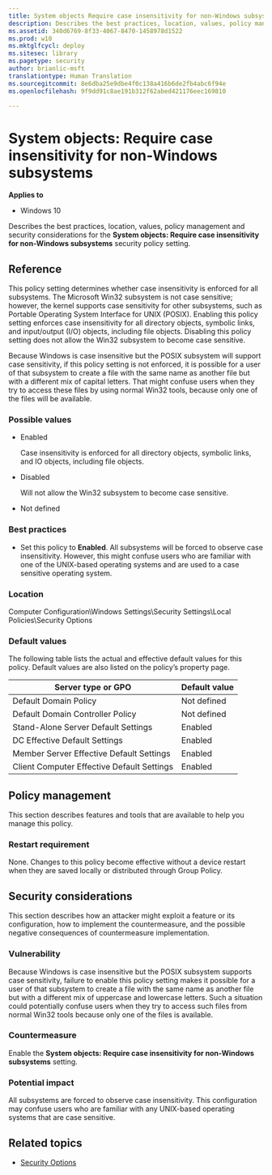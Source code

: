 ```yaml
---
title: System objects Require case insensitivity for non-Windows subsystems (Windows 10)
description: Describes the best practices, location, values, policy management and security considerations for the System objects Require case insensitivity for non-Windows subsystems security policy setting.
ms.assetid: 340d6769-8f33-4067-8470-1458978d1522
ms.prod: w10
ms.mktglfcycl: deploy
ms.sitesec: library
ms.pagetype: security
author: brianlic-msft
translationtype: Human Translation
ms.sourcegitcommit: 8e6dba25e9dbe4f0c138a416b6de2fb4abc6f94e
ms.openlocfilehash: 9f9dd91c8ae191b312f62abed421176eec169810

---
```


# System objects: Require case insensitivity for non-Windows subsystems

**Applies to**
-   Windows 10

Describes the best practices, location, values, policy management and security considerations for the **System objects: Require case insensitivity for non-Windows subsystems** security policy setting.

## Reference

This policy setting determines whether case insensitivity is enforced for all subsystems. The Microsoft Win32 subsystem is not case sensitive; however, the kernel supports case sensitivity for other subsystems, such as Portable Operating System Interface for UNIX (POSIX). Enabling this policy setting enforces case insensitivity for all directory objects, symbolic links, and input/output (I/O) objects, including file objects. Disabling this policy setting does not allow the Win32 subsystem to become case sensitive.

Because Windows is case insensitive but the POSIX subsystem will support case sensitivity, if this policy setting is not enforced, it is possible for a user of that subsystem to create a file with the same name as another file but with a different mix of capital letters. That might confuse users when they try to access these files by using normal Win32 tools, because only one of the files will be available.

### Possible values

-   Enabled

    Case insensitivity is enforced for all directory objects, symbolic links, and IO objects, including file objects.

-   Disabled

    Will not allow the Win32 subsystem to become case sensitive.

-   Not defined

### Best practices

-   Set this policy to **Enabled**. All subsystems will be forced to observe case insensitivity. However, this might confuse users who are familiar with one of the UNIX-based operating systems and are used to a case sensitive operating system.

### Location

Computer Configuration\\Windows Settings\\Security Settings\\Local Policies\\Security Options

### Default values

The following table lists the actual and effective default values for this policy. Default values are also listed on the policy’s property page.

| Server type or GPO | Default value |
| - | - |
| Default Domain Policy| Not defined| 
| Default Domain Controller Policy | Not defined| 
| Stand-Alone Server Default Settings | Enabled| 
| DC Effective Default Settings | Enabled| 
| Member Server Effective Default Settings| Enabled| 
| Client Computer Effective Default Settings | Enabled| 
 
## Policy management

This section describes features and tools that are available to help you manage this policy.

### Restart requirement

None. Changes to this policy become effective without a device restart when they are saved locally or distributed through Group Policy.

## Security considerations

This section describes how an attacker might exploit a feature or its configuration, how to implement the countermeasure, and the possible negative consequences of countermeasure implementation.

### Vulnerability

Because Windows is case insensitive but the POSIX subsystem supports case sensitivity, failure to enable this policy setting makes it possible for a user of that subsystem to create a file with the same name as another file but with a different mix of uppercase and lowercase letters. Such a situation could potentially confuse users when they try to access such files from normal Win32 tools because only one of the files is available.

### Countermeasure

Enable the **System objects: Require case insensitivity for non-Windows subsystems** setting.

### Potential impact

All subsystems are forced to observe case insensitivity. This configuration may confuse users who are familiar with any UNIX-based operating systems that are case sensitive.

## Related topics

- [Security Options](security-options.md)



<!--HONumber=Jun16_HO4-->


